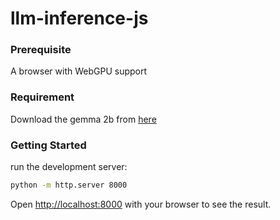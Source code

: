 # llm-inference-js

### Prerequisite

A browser with WebGPU support

### Requirement

Download the gemma 2b from [here](https://www.kaggle.com/models/google/gemma/tfLite/gemma-2b-it-gpu-int4)


### Getting Started

run the development server:

```bash
python -m http.server 8000
```

Open [http://localhost:8000](http://localhost:8000) with your browser to see the result.

